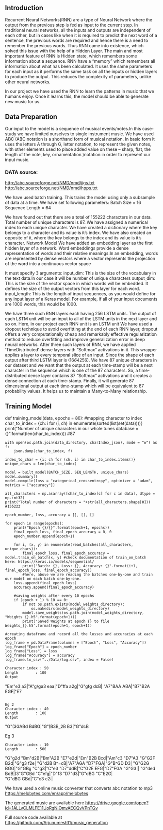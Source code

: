 ## Introduction


Recurrent Neural Networks(RNN) are a type of Neural Network where the output from the previous step is fed as input to the current step. In traditional neural networks, all the inputs and outputs are independent of each other, but in cases like when it is required to predict the next word of a sentence, the previous words are required and hence there is a need to remember the previous words. Thus RNN came into existence, which solved this issue with the help of a Hidden Layer. The main and most important feature of RNN is Hidden state, which remembers some information about a sequence.
RNN have a “memory” which remembers all information about what has been calculated. It uses the same parameters for each input as it performs the same task on all the inputs or hidden layers to produce the output. This reduces the complexity of parameters, unlike other neural networks.


In our project we have used the RNN to learn the patterns in music that we humans enjoy. Once it learns this, the model should be able to generate new music for us.

## Data Preparation

Our input to the model is a sequence of musical events/notes.In this case-study we have limited ourselves to single instrument music. We have used ABC (ABC notation is a shorthand form of musical notation. In basic form it uses the letters A through G, letter notation, to represent the given notes, with other elements used to place added value on these – sharp, flat, the length of the note, key, ornamentation.)notation in order to represent our input music.

### DATA source:
http://abc.sourceforge.net/NMD/nmd/jigs.txt
http://abc.sourceforge.net/NMD/nmd/hpps.txt


We have used  batch training. This trains the model using only a subsample of data at a time.
We have set following parameters:
Batch Size = 16
Sequence Length = 64

We have found out that there are a total of 155222 characters in our data. Total number of unique characters is 87.
We have assigned a numerical index to each unique character. We have created a dictionary where the key belongs to a character and its value is it’s index. We have also created an opposite of it, where the key belongs to the index and its value is it’s character.
Network Model
We have added an embedding layer as the first hidden layer of a network.
Word embeddings provide a dense representation of words and their relative meanings.In an embedding, words are represented by dense vectors where a vector represents the projection of the word into a continuous vector space

It must specify 3 arguments:
input_dim: This is the size of the vocabulary in the text data.In our case it will be number of unique characters 
output_dim: This is the size of the vector space in which words will be embedded. It defines the size of the output vectors from this layer for each word. 
input_length: This is the length of input sequences, as you would define for any input layer of a Keras model. For example, if all of your input documents are 1000 words, this would be 1000.

We have three such RNN layers each having 256 LSTM units. The output of each LSTM unit will be an input to all of the LSTM units in the next layer and so on. Here, in our project each RNN unit is an LSTM unit
We have used a dropout technique to avoid overfitting at the end of each RNN layer, dropout offers a very computationally cheap and remarkably effective regularization method to reduce overfitting and improve generalization error in deep neural networks. 
After three such layers of RNN, we have applied ‘TimeDistributed’ dense layers with “Softmax” activations in it. This wrapper applies a layer to every temporal slice of an input. Since the shape of each output after third LSTM layer is (16*64*256). We have 87 unique characters in our dataset and we want that the output at each time-stamp will be a next character in the sequence which is one of the 87 characters. So, a time-distributed dense layer contains 87 “Softmax” activations and it creates a dense connection at each time-stamp. Finally, it will generate 87 dimensional output at each time-stamp which will be equivalent to 87 probability values. It helps us to maintain a Many-to-Many relationship.



## Training Model

def training_model(data, epochs = 80):
    #mapping character to index
    char_to_index = {ch: i for (i, ch) in enumerate(sorted(list(set(data))))}
    print("Number of unique characters in our whole tunes database = {}".format(len(char_to_index))) #87
    
    with open(os.path.join(data_directory, charIndex_json), mode = "w") as f:
        json.dump(char_to_index, f)
        
    index_to_char = {i: ch for (ch, i) in char_to_index.items()}
    unique_chars = len(char_to_index)
    
    model = built_model(BATCH_SIZE, SEQ_LENGTH, unique_chars)
    model.summary()
    model.compile(loss = "categorical_crossentropy", optimizer = "adam", metrics = ["accuracy"])
    
    all_characters = np.asarray([char_to_index[c] for c in data], dtype = np.int32)
    print("Total number of characters = "+str(all_characters.shape[0])) #155222
    
    epoch_number, loss, accuracy = [], [], []
    
    for epoch in range(epochs):
        print("Epoch {}/{}".format(epoch+1, epochs))
        final_epoch_loss, final_epoch_accuracy = 0, 0
        epoch_number.append(epoch+1)
        
        for i, (x, y) in enumerate(read_batches(all_characters, unique_chars)):
            final_epoch_loss, final_epoch_accuracy = model.train_on_batch(x, y) #check documentation of train_on_batch here: https://keras.io/models/sequential/
            print("Batch: {}, Loss: {}, Accuracy: {}".format(i+1, final_epoch_loss, final_epoch_accuracy))
            #here, above we are reading the batches one-by-one and train our model on each batch one-by-one.
        loss.append(final_epoch_loss)
        accuracy.append(final_epoch_accuracy)
        
        #saving weights after every 10 epochs
        if (epoch + 1) % 10 == 0:
            if not os.path.exists(model_weights_directory):
                os.makedirs(model_weights_directory)
            model.save_weights(os.path.join(model_weights_directory, "Weights_{}.h5".format(epoch+1)))
            print('Saved Weights at epoch {} to file Weights_{}.h5'.format(epoch+1, epoch+1))
    
    #creating dataframe and record all the losses and accuracies at each epoch
    log_frame = pd.DataFrame(columns = ["Epoch", "Loss", "Accuracy"])
    log_frame["Epoch"] = epoch_number
    log_frame["Loss"] = loss
    log_frame["Accuracy"] = accuracy
    log_frame.to_csv("../Data/log.csv", index = False)

```bash
Character index : 50
Length        : 100
Output
```
"Em"e3 a3|"A"g/ga3 eaa|"D"ffa a2g|"G"gfg dcB|
"A7"BAA ABA|"B7"B2A EGF|"E7
```

Eg 2
Character index : 40
Length        : 100
Output
```
"G"(3GABd BdBG|"G"[B3B_2B B3|"G"dcB

Eg 3
```
Character index : 10
Length        : 500
```
"G"g2d "Bm"d2B|"Bm"A2B "E7"e2d|"Em"B2B Bcd|"Am"c3 "D7"A3|"G"G2F B2d|"G"g3 f2e|
"G"d2B B^=cB|"A7"AGA "D7"FGA|"G"B^GD D3|
"G"G2G BGG|"G"GBg "C"g3|"C"e3 "D7"ddB|"C"G2E EFG|"D7"FGA "G"G3||
"G"ded BdB|(3"G"GBd "C"efg|"D"f3 "D7"d3|"G"dBG "C"E2G|\
"G"dBG GBd|"C"c3 c2:|

We have used a online music converter that converts abc notation to mp3
https://melobytes.com/en/app/melobytes

The generated music are available here
https://drive.google.com/open?id=1ALLvCLMLFE11UoRgNlOmvAECQvVPnTGv

Full source code available at
https://github.com/Arjunumesh11/music_generation

